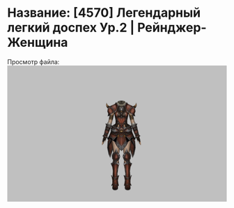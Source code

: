 # Название: [4570] Легендарный легкий доспех Ур.2 | Рейнджер-Женщина

Просмотр файла:
![p030020.png](p030020.png)